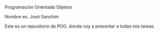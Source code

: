 Programación Orientada Objetos

 Nombre es. José Sanchim

Este es un repositorio de POO. donde voy a presentar a todas mis tareas 
